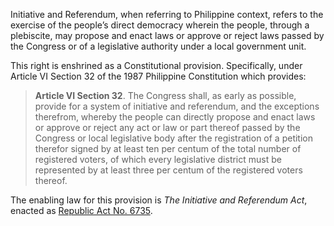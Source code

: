 Initiative and Referendum, when referring to Philippine context, refers to the exercise of the people’s direct democracy wherein the people, through a plebiscite, may propose and enact laws or approve or reject laws passed by the Congress or of a legislative authority under a local government unit.

This right is enshrined as a Constitutional provision. Specifically, under Article VI Section 32 of the 1987 Philippine Constitution which provides:

> **Article VI Section 32**. The Congress shall, as early as possible, provide for a system of initiative and referendum, and the exceptions therefrom, whereby the people can directly propose and enact laws or approve or reject any act or law or part thereof passed by the Congress or local legislative body after the registration of a petition therefor signed by at least ten per centum of the total number of registered voters, of which every legislative district must be represented by at least three per centum of the registered voters thereof.

The enabling law for this provision is *The Initiative and Referendum Act*, enacted as [Republic Act No. 6735](https://lawphil.net/statutes/repacts/ra1989/ra_6735_1989.html).
